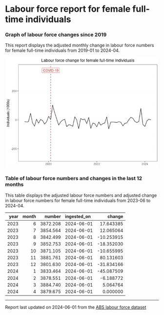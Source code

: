 Labour force report for female full-time individuals
================

### Graph of labour force changes since 2019

This report displays the adjusted monthly change in labour force numbers
for female full-time individuals from 2019-01 to 2024-04.

![](female_full-time_report_files/figure-gfm/unnamed-chunk-2-1.png)<!-- -->

### Table of labour force numbers and changes in the last 12 months

This table displays the adjusted labour force numbers and adjusted
change in labour force numbers for female full-time individuals from
2023-06 to 2024-04.

| year | month |   number | ingested_on |     change |
|-----:|------:|---------:|:------------|-----------:|
| 2023 |     6 | 3872.208 | 2024-06-01  |  17.643385 |
| 2023 |     7 | 3854.564 | 2024-06-01  |  12.065064 |
| 2023 |     8 | 3842.499 | 2024-06-01  | -10.253915 |
| 2023 |     9 | 3852.753 | 2024-06-01  | -18.352030 |
| 2023 |    10 | 3871.105 | 2024-06-01  | -10.655995 |
| 2023 |    11 | 3881.761 | 2024-06-01  |  80.131603 |
| 2023 |    12 | 3801.630 | 2024-06-01  | -31.834166 |
| 2024 |     1 | 3833.464 | 2024-06-01  | -45.087509 |
| 2024 |     2 | 3878.551 | 2024-06-01  |  -6.188772 |
| 2024 |     3 | 3884.740 | 2024-06-01  |   5.064764 |
| 2024 |     4 | 3879.675 | 2024-06-01  |   0.000000 |

------------------------------------------------------------------------

Report last updated on 2024-06-01 from the [ABS labour force
dataset](https://www.abs.gov.au/statistics/labour/employment-and-unemployment/labour-force-australia/latest-release)
